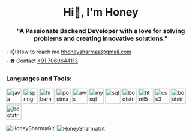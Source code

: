 
<h1 align="center">Hi👋, I'm Honey</h1>
    <h3 align="center">"A Passionate Backend Developer with a love for solving problems and creating innovative solutions."</h3>
 - 📫 How to reach me <a href="#">hhoneysharmaa@gmail.com</a>
    <br/> - ☎️ Contact <a href="#">+91 7060644113</a>
    <h3 align="left">Languages and Tools:</h3>
    <p align="left">
        <img src="https://www.vectorlogo.zone/logos/java/java-icon.svg" alt="java" width="40" height="40" />
        <img src="https://www.vectorlogo.zone/logos/springio/springio-icon.svg" alt="spring" width="40" height="40" />
        <img src="https://www.vectorlogo.zone/logos/hibernate/hibernate-icon.svg" alt="hibernate" width="40" height="40" />
        <img src="https://www.vectorlogo.zone/logos/getpostman/getpostman-icon.svg" alt="postman" width="40" height="40" />
        <img src="https://www.vectorlogo.zone/logos/amazon_aws/amazon_aws-icon.svg" alt="aws" width="40" height="40" />
        <img src="https://www.vectorlogo.zone/logos/mysql/mysql-official.svg" alt="mysql" width="40" height="40" />
        <img src="https://www.vectorlogo.zone/logos/sqlite/sqlite-icon.svg" alt="sql" width="40" height="40" />
        <img src="https://www.vectorlogo.zone/logos/apache_tomcat/apache_tomcat-icon.svg" alt="bootstrap" width="40" height="40" />
        <img src="https://www.vectorlogo.zone/logos/w3_html5/w3_html5-icon.svg" alt="html5" width="40" height="40" />
        <img src="https://www.vectorlogo.zone/logos/w3_css/w3_css-icon.svg" alt="css3" width="40" height="40" />
        <img src="https://www.vectorlogo.zone/logos/getbootstrap/getbootstrap-icon.svg" alt="bootstrap" width="40" height="40" />
        <img src="https://www.vectorlogo.zone/logos/javascript/javascript-icon.svg" alt="bootstrap" width="40" height="40" />
    </p>
    <p>
        <img align="left" src="https://github-readme-stats.vercel.app/api/top-langs/?username=HoneySharmaGit&layout=compact&theme=dark" alt="HoneySharmaGit" />
    </p>
    <p>
        &nbsp;<img align="center" src="https://github-readme-stats.vercel.app/api?username=HoneySharmaGit&hide=contribs,prs,stars&count_private=true&show_icons=true&theme=dark" alt="HoneySharmaGit" />
    </p>
